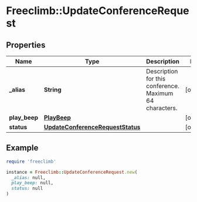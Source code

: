 # Freeclimb::UpdateConferenceRequest

## Properties

| Name | Type | Description | Notes |
| ---- | ---- | ----------- | ----- |
| **_alias** | **String** | Description for this conference. Maximum 64 characters. | [optional] |
| **play_beep** | [**PlayBeep**](PlayBeep.md) |  | [optional] |
| **status** | [**UpdateConferenceRequestStatus**](UpdateConferenceRequestStatus.md) |  | [optional] |

## Example

```ruby
require 'freeclimb'

instance = Freeclimb::UpdateConferenceRequest.new(
  _alias: null,
  play_beep: null,
  status: null
)
```

